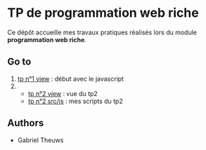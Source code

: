 # TP de programmation web riche

Ce dépôt accueille mes travaux pratiques réalisés lors du module **programmation web riche**.

## Go to

1. [tp n°1 view](tp1/view/index.html) : début avec le javascript
2.  * [tp n°2 view](tp2/view/index.html) : vue du tp2
    * [tp n°2 src/js](tp2/src/js) : mes scripts du tp2

## Authors

 * Gabriel Theuws
